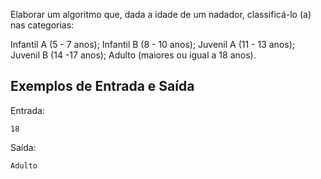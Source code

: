 Elaborar um algoritmo que, dada a idade de um nadador, classificá-lo (a) nas categorias:

Infantil A (5 - 7 anos);
Infantil B (8 - 10 anos);
Juvenil A (11 - 13 anos);
Juvenil B (14 -17 anos);
Adulto (maiores ou igual a 18 anos).

## Exemplos de Entrada e Saída

Entrada:

```
18
```

Saída:

```
Adulto
```